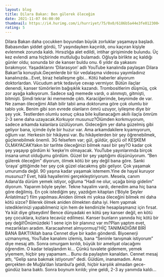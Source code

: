```yaml
--- 
layout: blog
title: Dilara Bakan: Ben gülerek öleceğim
date: 2021-11-07 04:00:00
thumbnail: https://i4.hurimg.com/i/hurriyet/75/0x0/6186b5a44e3fe0123004a6f1.jpg
rating: 5
---
```

Dilara Bakan daha çocukken boyundan büyük zorluklar yaşamaya başladı. Babasından şiddet gördü, 17 yaşındayken kaçırıldı, onu kaçıran kişiyle evlenmek zorunda kaldı. Hırsızlığa alet edildi, intihar girişiminde bulundu.  Üç kez evlendi ama hiçbirinde mutluluğu bulamadı. Oğluyla birlikte aç kaldığı günler oldu; sonunda bir de kanser buldu onu. 6 yıldır da yakasını bırakmıyor. Yaşadıklarını ‘Dilarasyon’ adlı YouTube kanalında paylaşan Dilara Bakan’la konuştuk.Geçenlerde bir tür vedalaşma videosu yayımladınız kanalınızda...Evet, biraz helalleşme gibi... Kötü haberler alıyorum doktorlardan. Vücudum artık tedaviye cevap vermiyor. Bütün ilaçlar denendi, kanser tümörlerim bağışıklık kazandı. Trombositlerim düşmüş, çok zor ayağa kalkıyorum. Sadece sağ memede vardı, o alınmıştı, gitmişti, bitmişti. Şimdi tekrar iki mememde çıktı. Karaciğerimde, beynimde de var. Ne zaman öleceğimi Allah bilir tabii ama doktoruma göre çok olumlu bir tablo yok. Benim gibi son evrede olanların ömrü uzuyor, iyileşme diye bir şey yok. Testlerden olumlu sonuç çıksa bile kullanacağım akıllı ilaçla ömrüm 2-3 sene daha uzayacak.Korkuyor musunuz?Ölümden korkmuyorum, sadece arkamda kalanlara üzülüyorum. Gideceğim yer daha güzelmiş gibi geliyor bana, içimde öyle bir huzur var. Ama arkamdakilere kıyamıyorum, oğlum var. Herkesin bir hikâyesi var. Bu hikâyelerden bir şey öğrenebilmek, güçlenebilmek önemli. 3G felsefem var; gül, güldür, güçlü ol! KEŞKEM OLMAYACAKYakın bir tarihte öleceğinizi bilmek nasıl bir şey?O kadar çok şey yaşayıp gördüm ki ‘keşke’m olmayacak. YouTube yayınlarımda birçok insana umut olduğumu gördüm. Güzel bir şey yaptığımı düşünüyorum. “Ben gülerek öleceğim” diyorum, ölmek kötü bir şey değil bana göre. Sanki ‘oraya’ gittiğimde her şey çok güzel olacakmış gibi geliyor. Çok yaşamak umurumda değil. 90 yaşına kadar yaşamak istemem.Yine de hayal kuruyor musunuz? Evet, hâlâ hayallerimi gerçekleştiriyorum. Mesela, canım Adana’da dürüm yemek istiyor, oğluma “Hadi ne olur, uçağa binip gidelim” diyorum. Yaparım böyle şeyler. Tekne hayalim vardı, denedim ama hiç bana göre değilmiş. En çok istediğim şey, yazdığım kitaptan (‘Böyle Şeyler Anlatılmaz’) film yapılması.Aniden ölmek mi yoksa öleceğini bilmek mi daha kötü sizce? Bilerek ölmek aniden ölmekten daha iyi. Hem yapmak istediklerinizi yapabilmeniz için hem de kendinizle hesaplaşmanız için fırsat. Ya küt diye gitseydim! Bence dünyadaki en kötü şey kanser değil, en kötü şey çocuklara, kızlara tecavüz edilmesi. Kanser bunların yanında hiç kötü bir şey değil!Önümüzdeki 1 sene için bir planınız var mı?Plan yaptım evet, mezarlıkları aradım. Karacaahmet almıyormuş!‘HİÇ TANIMADIĞIM BİRİ BANA BAKTI’Allah bana Cennet diye bir kadın gönderdi. Biyoenerji uzmanıymış, YouTube kanalımı izlemiş, bana “Seninle tanışmak istiyorum” diye mesaj attı. Sonra omurgam kırıldı, büyük bir ameliyat olacağımı öğrendim. O kadar telaşlandım ki... Çünkü tuvalete gidemem, yemek yiyemem, hiçbir şey yapamam… Bunu da paylaştım kanaldan. Cennet mesaj attı, “Gelip sana bakmak istiyorum” dedi. Güldüm, inanamadım. Ama gerçekten de Muğla’dan İstanbul’a geldi, hiçbir karşılık almadan gece-gündüz bana baktı. Sonra boynum kırıldı; yine geldi, 2-3 ay yanımda kaldı...